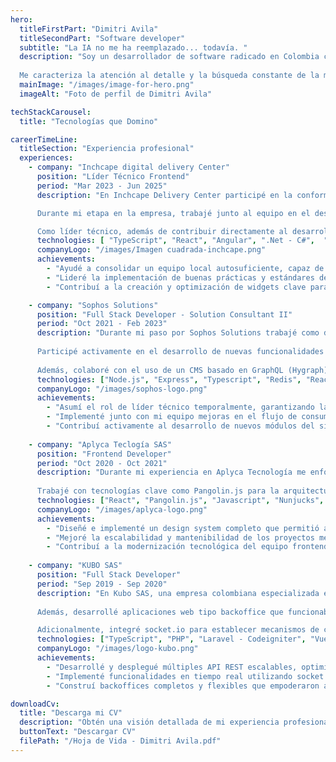```yaml
---
hero:
  titleFirstPart: "Dimitri Avila"
  titleSecondPart: "Software developer"
  subtitle: "La IA no me ha reemplazado... todavía. "
  description: "Soy un desarrollador de software radicado en Colombia con más de 9 años de experiencia creando soluciones tecnológicas de alto impacto. A lo largo de mi carrera he tenido la oportunidad de trabajar en industrias tan diversas como finanzas, automotriz y retail, participando en una amplia variedad de proyectos desafiantes. 
  
  Me caracteriza la atención al detalle y la búsqueda constante de la máxima calidad en cada producto que desarrollo o en el que colaboro, siempre con el objetivo de aportar valor y contribuir al éxito del equipo."
  mainImage: "/images/image-for-hero.png"
  imageAlt: "Foto de perfil de Dimitri Avila"

techStackCarousel:
  title: "Tecnologías que Domino"

careerTimeLine:
  titleSection: "Experiencia profesional"
  experiences:
    - company: "Inchcape digital delivery Center"
      position: "Líder Técnico Frontend"
      period: "Mar 2023 - Jun 2025"
      description: "En Inchcape Delivery Center participé en la conformación y consolidación del equipo de desarrollo digital en la sede de Colombia para el área de Ecommerce de la compañía. Asumí el rol de Líder Técnico Frontend, acompañando el crecimiento y fortalecimiento del área desde sus inicios. Junto con mi equipo, atravesamos un proceso de transferencia de conocimientos por parte del equipo de Filipinas, lo que nos permitió adquirir dominio profundo sobre los distintos productos digitales y evolucionar hacia un equipo local autosuficiente, capaz de asumir proyectos completos, brindar soporte técnico especializado y desarrollar o ampliar la gama de soluciones de la compañía.

      Durante mi etapa en la empresa, trabajé junto al equipo en el desarrollo, mantenimiento y optimización de diversos widgets integrados en los sitios web de múltiples marcas automotrices aliadas. Estos widgets cumplen un papel clave en todo el flujo de compra, venta y servicios de mantenimiento, representando una pieza fundamental para mejorar la experiencia de usuario y facilitar los procesos comerciales dentro del ecosistema digital de Inchcape.

      Como líder técnico, además de contribuir directamente al desarrollo, me enfoqué en establecer directrices claras para el equipo, promoviendo buenas prácticas, estándares de calidad y un enfoque en la escalabilidad y mantenibilidad de las soluciones. Fomenté la adopción de revisiones de código colaborativas, definición de guías de arquitectura frontend, automatización de procesos de despliegue y fortalecimiento de la cultura de aprendizaje continuo. Mi liderazgo buscó empoderar al equipo para tomar decisiones técnicas informadas y garantizar la entrega de productos de alto impacto y calidad."
      technologies: [ "TypeScript", "React", "Angular", ".Net - C#",  "Cypress", "Cucumber", "Apollo GraphQL", "PHP", "PostgreSQL", "Azure"]
      companyLogo: "/images/Imagen cuadrada-inchcape.png"
      achievements:
        - "Ayudé a consolidar un equipo local autosuficiente, capaz de asumir proyectos end-to-end y brindar soporte técnico estratégico."
        - "Lideré la implementación de buenas prácticas y estándares de desarrollo, mejorando la calidad y mantenibilidad del código."
        - "Contribuí a la creación y optimización de widgets clave para marcas automotrices, fortaleciendo el canal digital de venta y servicios."

    - company: "Sophos Solutions"
      position: "Full Stack Developer - Solution Consultant II"
      period: "Oct 2021 - Feb 2023"
      description: "Durante mi paso por Sophos Solutions trabajé como desarrollador en el rediseño y evolución del sitio web de la Bolsa de Valores de Colombia (bvc.com.co), un proyecto con una arquitectura compleja e innovadora orientada al manejo de grandes volúmenes de datos del mercado financiero.
      
      Participé activamente en el desarrollo de nuevas funcionalidades y en la solución de bugs, trabajando estrechamente con un stack distribuido que integraba Kafka como fuente principal de datos del mercado, múltiples servicios en Java que consumían y almacenaban esta información en PostgreSQL, y una capa intermedia de orquestadores en Node.js que servían como puente entre los datos y el frontend.
      
      Además, colaboré con el uso de un CMS basado en GraphQL (Hygraph) para la gestión del contenido estático y con un sistema de caché en Redis que optimizaba la carga de datos diarios, mejorando considerablemente la experiencia del usuario. También asumí temporalmente la responsabilidad técnica del equipo durante la ausencia del líder técnico, lo que fortaleció mis habilidades de liderazgo y entendimiento integral del sistema."
      technologies: ["Node.js", "Express", "Typescript", "Redis", "React", "Redux", "GraphQL", "PostgreSQL", "Hygraph CMS" ]
      companyLogo: "/images/sophos-logo.png"
      achievements:
        - "Asumí el rol de líder técnico temporalmente, garantizando la continuidad y calidad del desarrollo durante ese periodo."
        - "Implementé junto con mi equipo mejoras en el flujo de consumo de indicadores del mercado, optimizando la carga de datos diarios mediante Redis y reduciendo tiempos de respuesta."
        - "Contribuí activamente al desarrollo de nuevos módulos del sitio, asegurando una integración eficiente entre frontend, orquestadores y servicios backend."
    
    - company: "Aplyca Teclogía SAS"
      position: "Frontend Developer"
      period: "Oct 2020 - Oct 2021"
      description: "Durante mi experiencia en Aplyca Tecnología me enfoqué en la construcción de soluciones frontend robustas y escalables, participando en proyectos basados en el CMS Ibexa. Lideré la creación de design systems completos: colecciones de componentes reutilizables y principios de diseño que aseguraban una identidad visual coherente y una experiencia de usuario consistente en cada producto. Esta estrategia permitió a los administradores y editores construir nuevas páginas de forma flexible, manteniendo siempre la calidad y los estándares definidos.
      
      Trabajé con tecnologías clave como Pangolin.js para la arquitectura del design system y React para el desarrollo dinámico de componentes, complementando con herramientas como Sass, JavaScript, Nunjucks. Gracias a este enfoque, se lograron productos finales sólidos, mantenibles y fácilmente escalables, facilitando el crecimiento y evolución de los sitios web a lo largo del tiempo."
      technologies: ["React", "Pangolin.js", "Javascript", "Nunjucks", "SASS", "PHP"]
      companyLogo: "/images/aplyca-logo.png"
      achievements:
        - "Diseñé e implementé un design system completo que permitió aumentar la eficiencia y consistencia en el desarrollo de nuevas páginas y módulos."
        - "Mejoré la escalabilidad y mantenibilidad de los proyectos mediante la creación de componentes altamente reutilizables y documentados."
        - "Contribuí a la modernización tecnológica del equipo frontend, integrando React y Pangolin.js de manera exitosa en proyectos basados en CMS."
  
    - company: "KUBO SAS"
      position: "Full Stack Developer"
      period: "Sep 2019 - Sep 2020"
      description: "En Kubo SAS, una empresa colombiana especializada en el desarrollo de aplicaciones móviles para Android e iOS, trabajé como Full Stack Developer, desempeñando un rol clave en la construcción de soluciones integrales que conectaban aplicaciones móviles con plataformas web complementarias. Una de mis principales responsabilidades fue el diseño y desarrollo de múltiples API REST, creadas en Node.js con Express y en PHP utilizando Laravel y CodeIgniter, las cuales eran consumidas por las aplicaciones móviles para garantizar una experiencia fluida y segura a los usuarios.
      
      Además, desarrollé aplicaciones web tipo backoffice que funcionaban como paneles administrativos robustos, permitiendo a los usuarios monitorear estadísticas, revisar reportes detallados y configurar funcionalidades críticas para sus aplicaciones móviles. Estas soluciones combinaban un backend eficiente (API REST) con interfaces frontend dinámicas y modernas, construidas con Vue.js (Nuxt) y React, asegurando flexibilidad, rendimiento y escalabilidad.  

      Adicionalmente, integré socket.io para establecer mecanismos de comunicación en tiempo real entre cliente y servidor, permitiendo funcionalidades como chats en vivo entre usuarios de las aplicaciones móviles. Esta capacidad mejoró notablemente la interacción y la inmediatez en las experiencias ofrecidas a los usuarios finales."
      technologies: ["TypeScript", "PHP", "Laravel - Codeigniter", "Vue.js - Nuxt", "React", "Node.js - Express", "Socket.io" ]
      companyLogo: "/images/logo-kubo.png"
      achievements:
        - "Desarrollé y desplegué múltiples API REST escalables, optimizando la integración entre aplicaciones móviles y sistemas web, incrementando la estabilidad y la velocidad de respuesta."
        - "Implementé funcionalidades en tiempo real utilizando socket.io, habilitando mecanismos interactivos como chats y notificaciones instantáneas entre usuarios."
        - "Construí backoffices completos y flexibles que empoderaron a los clientes para gestionar sus aplicaciones móviles de manera autónoma y eficiente, con interfaces intuitivas desarrolladas en Vue.js (Nuxt) y React." 

downloadCv:
  title: "Descarga mi CV"
  description: "Obtén una visión detallada de mi experiencia profesional y habilidades"
  buttonText: "Descargar CV"
  filePath: "/Hoja de Vida - Dimitri Avila.pdf"
---
```

